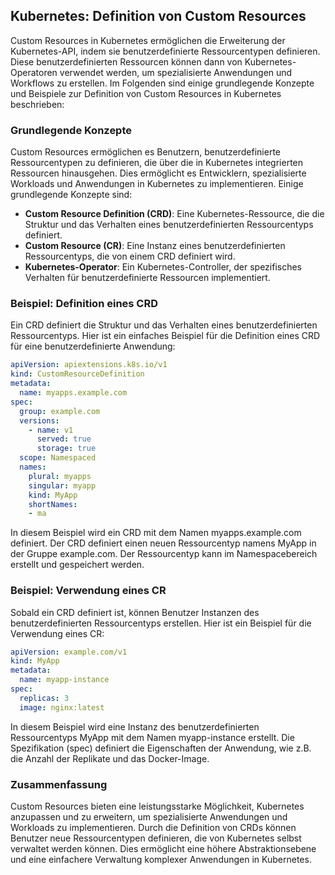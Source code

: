 ## Kubernetes: Definition von Custom Resources

Custom Resources in Kubernetes ermöglichen die Erweiterung der Kubernetes-API, indem sie benutzerdefinierte Ressourcentypen definieren. Diese benutzerdefinierten Ressourcen können dann von Kubernetes-Operatoren verwendet werden, um spezialisierte Anwendungen und Workflows zu erstellen. Im Folgenden sind einige grundlegende Konzepte und Beispiele zur Definition von Custom Resources in Kubernetes beschrieben:

### Grundlegende Konzepte

Custom Resources ermöglichen es Benutzern, benutzerdefinierte Ressourcentypen zu definieren, die über die in Kubernetes integrierten Ressourcen hinausgehen. Dies ermöglicht es Entwicklern, spezialisierte Workloads und Anwendungen in Kubernetes zu implementieren. Einige grundlegende Konzepte sind:

- **Custom Resource Definition (CRD)**: Eine Kubernetes-Ressource, die die Struktur und das Verhalten eines benutzerdefinierten Ressourcentyps definiert.
- **Custom Resource (CR)**: Eine Instanz eines benutzerdefinierten Ressourcentyps, die von einem CRD definiert wird.
- **Kubernetes-Operator**: Ein Kubernetes-Controller, der spezifisches Verhalten für benutzerdefinierte Ressourcen implementiert.

### Beispiel: Definition eines CRD

Ein CRD definiert die Struktur und das Verhalten eines benutzerdefinierten Ressourcentyps. Hier ist ein einfaches Beispiel für die Definition eines CRD für eine benutzerdefinierte Anwendung:

```yaml
apiVersion: apiextensions.k8s.io/v1
kind: CustomResourceDefinition
metadata:
  name: myapps.example.com
spec:
  group: example.com
  versions:
    - name: v1
      served: true
      storage: true
  scope: Namespaced
  names:
    plural: myapps
    singular: myapp
    kind: MyApp
    shortNames:
    - ma
```

In diesem Beispiel wird ein CRD mit dem Namen myapps.example.com definiert. Der CRD definiert einen neuen Ressourcentyp namens MyApp in der Gruppe example.com. Der Ressourcentyp kann im Namespacebereich erstellt und gespeichert werden.

### Beispiel: Verwendung eines CR
Sobald ein CRD definiert ist, können Benutzer Instanzen des benutzerdefinierten Ressourcentyps erstellen. Hier ist ein Beispiel für die Verwendung eines CR:

```yaml
apiVersion: example.com/v1
kind: MyApp
metadata:
  name: myapp-instance
spec:
  replicas: 3
  image: nginx:latest
```

In diesem Beispiel wird eine Instanz des benutzerdefinierten Ressourcentyps MyApp mit dem Namen myapp-instance erstellt. Die Spezifikation (spec) definiert die Eigenschaften der Anwendung, wie z.B. die Anzahl der Replikate und das Docker-Image.

### Zusammenfassung
Custom Resources bieten eine leistungsstarke Möglichkeit, Kubernetes anzupassen und zu erweitern, um spezialisierte Anwendungen und Workloads zu implementieren. Durch die Definition von CRDs können Benutzer neue Ressourcentypen definieren, die von Kubernetes selbst verwaltet werden können. Dies ermöglicht eine höhere Abstraktionsebene und eine einfachere Verwaltung komplexer Anwendungen in Kubernetes.